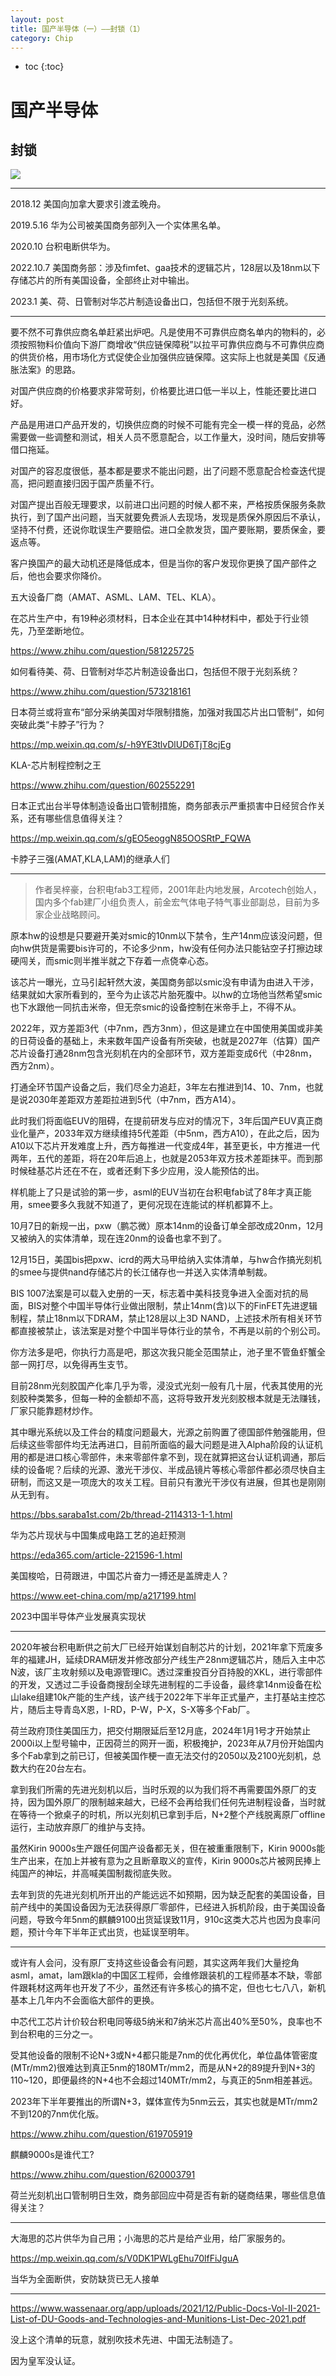 ```yaml
---
layout: post
title: 国产半导体（一）——封锁（1）
category: Chip 
---
```


* toc
{:toc}

# 国产半导体

## 封锁

![](/images/img5/china_gap.jpg)

---

2018.12 美国向加拿大要求引渡孟晚舟。

2019.5.16 华为公司被美国商务部列入一个实体黑名单。

2020.10 台积电断供华为。

2022.10.7 美国商务部：涉及fimfet、gaa技术的逻辑芯片，128层以及18nm以下存储芯片的所有美国设备，全部终止对中输出。

2023.1 美、荷、日管制对华芯片制造设备出口，包括但不限于光刻系统。

---

要不然不可靠供应商名单赶紧出炉吧。凡是使用不可靠供应商名单内的物料的，必须按照物料价值向下游厂商增收“供应链保障税”以拉平可靠供应商与不可靠供应商的供货价格，用市场化方式促使企业加强供应链保障。这实际上也就是美国《反通胀法案》的思路。

对国产供应商的价格要求非常苛刻，价格要比进口低一半以上，性能还要比进口好。

产品是用进口产品开发的，切换供应商的时候不可能有完全一模一样的竞品，必然需要做一些调整和测试，相关人员不愿意配合，以工作量大，没时间，随后安排等借口拖延。

对国产的容忍度很低，基本都是要求不能出问题，出了问题不愿意配合检查迭代提高，把问题直接归因于国产质量不行。

对国产提出百般无理要求，以前进口出问题的时候人都不来，严格按质保服务条款执行，到了国产出问题，当天就要免费派人去现场，发现是质保外原因后不承认，坚持不付费，还说你耽误生产要赔偿。进口全款发货，国产要账期，要质保金，要返点等。

客户换国产的最大动机还是降低成本，但是当你的客户发现你更换了国产部件之后，他也会要求你降价。

五大设备厂商（AMAT、ASML、LAM、TEL、KLA）。

在芯片生产中，有19种必须材料，日本企业在其中14种材料中，都处于行业领先，乃至垄断地位。

https://www.zhihu.com/question/581225725

如何看待美、荷、日管制对华芯片制造设备出口，包括但不限于光刻系统？

https://www.zhihu.com/question/573218161

日本荷兰或将宣布“部分采纳美国对华限制措施，加强对我国芯片出口管制”，如何突破此类“卡脖子”行为？

https://mp.weixin.qq.com/s/-h9YE3tlvDlUD6TjT8cjEg

KLA-芯片制程控制之王

https://www.zhihu.com/question/602552291

日本正式出台半导体制造设备出口管制措施，商务部表示严重损害中日经贸合作关系，还有哪些信息值得关注？

https://mp.weixin.qq.com/s/gEO5eoggN85OOSRtP_FQWA

卡脖子三强(AMAT,KLA,LAM)的继承人们

---

>作者吴梓豪，台积电fab3工程师，2001年赴内地发展，Arcotech创始人，国内多个fab建厂小组负责人，前金宏气体电子特气事业部副总，目前为多家企业战略顾问。

原本hw的设想是只要避开美对smic的10nm以下禁令，生产14nm应该没问题，但向hw供货是需要bis许可的，不论多少nm，hw没有任何办法只能钻空子打擦边球硬闯关，而smic则半推半就之下存着一点侥幸心态。

该芯片一曝光，立马引起轩然大波，美国商务部以smic没有申请为由进入干涉，结果就如大家所看到的，至今为止该芯片胎死腹中。以hw的立场他当然希望smic也下水跟他一同抗击米帝，但无奈smic的设备控制在米帝手上，不得不从。

2022年，双方差距3代（中7nm，西方3nm），但这是建立在中国使用美国或非美的日荷设备的基础上，未来数年国产设备有所突破，也就是2027年（估算）国产芯片设备打通28nm包含光刻机在内的全部环节，双方差距变成6代（中28nm，西方2nm）。

打通全环节国产设备之后，我们尽全力追赶，3年左右推进到14、10、7nm，也就是说2030年差距双方差距拉进到5代（中7nm，西方A14）。

此时我们将面临EUV的阻碍，在提前研发与应对的情况下，3年后国产EUV真正商业化量产，2033年双方继续维持5代差距（中5nm，西方A10），在此之后，因为A10以下芯片开发难度上升，西方每推进一代变成4年，甚至更长，中方推进一代两年，五代的差距，将在20年后追上，也就是2053年双方技术差距抹平。而到那时候硅基芯片还在不在，或者还剩下多少应用，没人能预估的出。

样机能上了只是试验的第一步，asml的EUV当初在台积电fab试了8年才真正能用，smee要多久我就不知道了，更何况现在连能试的样机都算不上。

10月7日的新规一出，pxw（鹏芯微）原本14nm的设备订单全部改成20nm，12月又被纳入的实体清单，现在连20nm的设备也拿不到了。

12月15日，美国bis把pxw、icrd的两大马甲给纳入实体清单，与hw合作搞光刻机的smee与提供nand存储芯片的长江储存也一并送入实体清单制裁。

BIS 1007法案是可以载入史册的一天，标志着中美科技竞争进入全面对抗的局面，BIS对整个中国半导体行业做出限制，禁止14nm(含)以下的FinFET先进逻辑制程，禁止18nm以下DRAM，禁止128层以上3D NAND，上述技术所有相关环节都直接被禁止，该法案是对整个中国半导体行业的禁令，不再是以前的个别公司。

你方法多是吧，你执行力高是吧，那这次我只能全范围禁止，池子里不管鱼虾蟹全部一网打尽，以免得再生支节。

目前28nm光刻胶国产化率几乎为零，浸没式光刻一般有几十层，代表其使用的光刻胶种类繁多，但每一种的金额却不高，这将导致开发光刻胶根本就是无法赚钱，厂家只能靠题材炒作。

其中曝光系统以及工件台的精度问题最大，光源之前购置了德国部件勉强能用，但后续这些零部件均无法再进口，目前所面临的最大问题是进入Alpha阶段的认证机用的都是进口核心零部件，未来零部件拿不到，现在就算把这台认证机调通，那后续的设备呢？后续的光源、激光干涉仪、半成品镜片等核心零部件都必须尽快自主研制，而这又是一项庞大的攻关工程。目前只有激光干涉仪有进展，但其也是刚刚从无到有。

https://bbs.saraba1st.com/2b/thread-2114313-1-1.html

华为芯片现状与中国集成电路工艺的追赶预测

https://eda365.com/article-221596-1.html

美国梭哈，日荷跟进，中国芯片奋力一搏还是盖牌走人？

https://www.eet-china.com/mp/a217199.html

2023中国半导体产业发展真实现状

---

2020年被台积电断供之前大厂已经开始谋划自制芯片的计划，2021年拿下荒废多年的福建JH，延续DRAM研发并修改部分产线生产28nm逻辑芯片，随后入主中芯N波，该厂主攻射频以及电源管理IC。透过深重投百分百持股的XKL，进行零部件的开发，又透过二手设备商搜刮全球先进制程的二手设备，最终拿14nm设备在松山lake组建10k产能的生产线，该产线于2022年下半年正式量产，主打基站主控芯片，随后主导青岛X恩，I-RD，P-W，P-X，S-X等多个Fab厂。

荷兰政府顶住美国压力，把交付期限延后至12月底，2024年1月1号才开始禁止2000i以上型号输中，正因荷兰的网开一面，积极掩护，2023年从7月份开始国内多个Fab拿到之前已订，但被美国作梗一直无法交付的2050以及2100光刻机，总数大约在20台左右。

拿到我们所需的先进光刻机以后，当时乐观的以为我们将不再需要国外原厂的支持，因为国外原厂的限制越来越大，已经不会再给我们任何先进制程设备，当时就在等待一个掀桌子的时机，所以光刻机已拿到手后，N+2整个产线脱离原厂offline运行，主动放弃原厂的维护与支持。

虽然Kirin 9000s生产跟任何国产设备都无关，但在被重重限制下，Kirin 9000s能生产出来，在加上并被有意为之且断章取义的宣传，Kirin 9000s芯片被网民捧上纯国产的神坛，并高喊美国制裁彻底失败。

去年到货的先进光刻机所开出的产能远远不如预期，因为缺乏配套的美国设备，目前产线中的美国设备因为无法获得原厂零部件，已经进入拆机阶段，由于美国设备问题，导致今年5nm的麒麟9100出货延误致11月，910c这类大芯片也因为良率问题，预计今年下半年正式出货，也延误至明年。

---

或许有人会问，没有原厂支持这些设备会有问题，其实这两年我们大量挖角asml，amat，lam跟kla的中国区工程师，会维修跟装机的工程师基本不缺，零部件跟耗材这两年也开发了不少，虽然还有许多核心的搞不定，但也七七八八，新机基本上几年内不会面临大部件的更换。

中芯代工芯片计价较台积电同等级5纳米和7纳米芯片高出40%至50%，良率也不到台积电的三分之一。

受其他设备的限制不论N+3或N+4都只能是7nm的优化再优化，单位晶体管密度(MTr/mm2)很难达到真正5nm的180MTr/mm2，而是从N+2的89提升到N+3的110~120，即便最终的N+4也不会超过140MTr/mm2，与真正的5nm相差甚远。

2023年下半年要推出的所谓N+3，媒体宣传为5nm云云，其实也就是MTr/mm2不到120的7nm优化版。

https://www.zhihu.com/question/619705919

麒麟9000s是谁代工?

https://www.zhihu.com/question/620003791

荷兰光刻机出口管制明日生效，商务部回应中荷是否有新的磋商结果，哪些信息值得关注？

---

大海思的芯片供华为自己用；小海思的芯片是给产业用，给厂家服务的。

https://mp.weixin.qq.com/s/V0DK1PWLgEhu70lfFiJguA

当华为全面断供，安防缺货已无人接单

---

https://www.wassenaar.org/app/uploads/2021/12/Public-Docs-Vol-II-2021-List-of-DU-Goods-and-Technologies-and-Munitions-List-Dec-2021.pdf

没上这个清单的玩意，就别吹技术先进、中国无法制造了。

因为皇军没认证。
